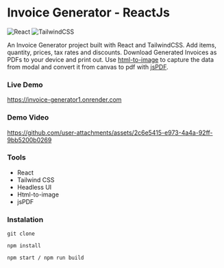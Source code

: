 # Invoice Generator - ReactJs

![React](https://img.shields.io/badge/React-18181b?style=for-the-badge&logo=react&logoColor=61DAFB)
![TailwindCSS](https://img.shields.io/badge/TailwindCSS-06B6D4?style=for-the-badge&logo=tailwind-css&logoColor=white)

An Invoice Generator project built with React and TailwindCSS. Add items, quantity, prices, tax rates and discounts. Download Generated Invoices as PDFs to your device and print out. Use [html-to-image](https://github.com/bubkoo/html-to-image) to capture the data from modal and convert it from canvas to pdf with [jsPDF](https://github.com/parallax/jsPDF).

### Live Demo

https://invoice-generator1.onrender.com

### Demo Video



https://github.com/user-attachments/assets/2c6e5415-e973-4a4a-92ff-9bb5200b0269




### Tools

- React
- Tailwind CSS
- Headless UI
- Html-to-image
- jsPDF

### Instalation

```
git clone 

npm install

npm start / npm run build
```


